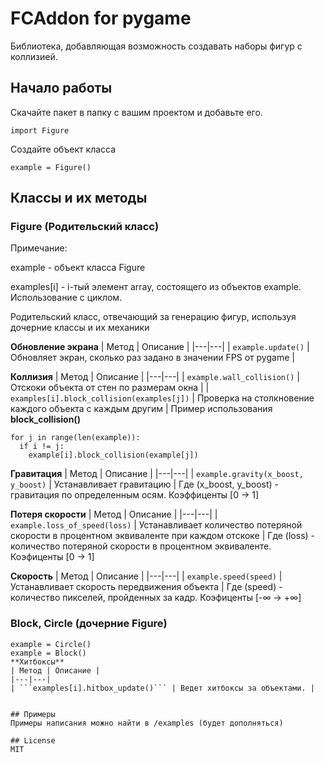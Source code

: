# FCAddon for pygame
Библиотека, добавляющая возможность создавать наборы фигур с коллизией.

## Начало работы
Скачайте пакет в папку с вашим проектом и добавьте его.
```
import Figure
```
Создайте объект класса
```
example = Figure()
```

## Классы и их методы
### Figure (Родительский класс)

Примечание:

example - объект класса Figure

examples[i] - i-тый элемент array, состоящего из объектов example. Использование с циклом.

Родительский класс, отвечающий за генерацию фигур, используя дочерние классы и их механики

**Обновление экрана**
| Метод | Описание |
|---|---|
| ```example.update()``` | Обновляет экран, сколько раз задано в значении FPS от pygame |

**Коллизия**
| Метод | Описание |
|---|---|
| ```example.wall_collision()``` | Отскоки объекта от стен по размерам окна |
| ```examples[i].block_collision(examples[j])``` | Проверка на столкновение каждого объекта с каждым другим |
Пример использования **block_collision()**
```
for j in range(len(example)):
  if i != j:
    example[i].block_collision(example[j])
```
**Гравитация**
| Метод | Описание |
|---|---|
| ```example.gravity(x_boost, y_boost)``` | Устанавливает гравитацию |
Где (x_boost, y_boost) - гравитация по определенным осям. Коэффиценты [0 -> 1]

**Потеря скорости**
| Метод | Описание |
|---|---|
| ```example.loss_of_speed(loss)``` | Устанавливает количество потеряной скорости в процентном эквиваленте при каждом отскоке |
Где (loss) - количество потеряной скорости в процентном эквиваленте. Коэфиценты [0 -> 1]

**Скорость**
| Метод | Описание |
|---|---|
| ```example.speed(speed)``` | Устанавливает скорость передвижения объекта |
Где (speed) - количество пикселей, пройденных за кадр. Коэфиценты [-∞ -> +∞]


### Block, Circle (дочерние Figure)
```
example = Circle()
example = Block()
**Хитбоксы**
| Метод | Описание |
|---|---|
| ```examples[i].hitbox_update()``` | Ведет хитбоксы за объектами. |


## Примеры
Примеры написания можно найти в /examples (будет дополняться)

## License
MIT











